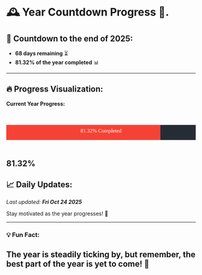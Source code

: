 
# &#x1F570; **Year Countdown Progress** &#x1F389;.

## &#x1F4C5; Countdown to the end of 2025:
- **68 days remaining** &#x23F3;
- **81.32% of the year completed** &#x1F4CA;

---

## &#x1F525; **Progress Visualization**:

**Current Year Progress:**

<br><br>
![Progress Bar](https://raw.githubusercontent.com/dayanidigv/year-countdown-progress/main/progress-bar.svg)
<br><br>

**81.32%**
---

## &#x1F4C8; **Daily Updates**:

_Last updated: **Fri Oct 24 2025**_

Stay motivated as the year progresses! &#x1F680;

--- 

### &#x1F4A1; **Fun Fact:**
The year is steadily ticking by, but remember, the best part of the year is yet to come! &#x1F31F;
---
